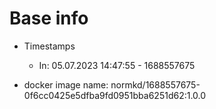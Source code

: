 # Base info

- Timestamps
  - In: 05.07.2023 14:47:55 - 1688557675

- docker image name: normkd/1688557675-0f6cc0425e5dfba9fd0951bba6251d62:1.0.0

